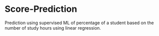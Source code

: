 # Score-Prediction
Prediction using supervised ML of percentage of a student based on the number of study hours using linear regression.
